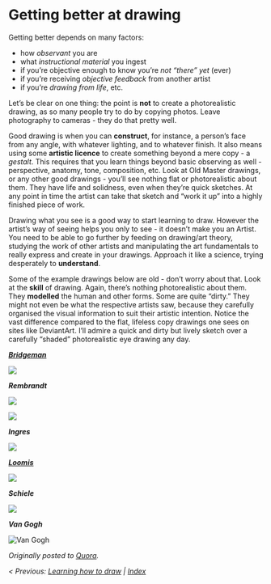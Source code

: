 
# Getting better at drawing

Getting better depends on many factors:

* how *observant* you are
* what *instructional material* you ingest
* if you’re objective enough to know you’re *not “there” yet* (ever)
* if you’re receiving *objective feedback* from another artist
* if you’re *drawing from life*, etc.

Let’s be clear on one thing: the point is **not** to create a photorealistic drawing, as so many people try
to do by copying photos. Leave photography to cameras - they do that pretty well.

Good drawing is when you can **construct**, for instance, a person’s face from any angle, with whatever lighting,
and to whatever finish. It also means using some **artistic licence** to create something beyond a mere copy - a
*gestalt*. This requires that you learn things beyond basic observing as well - perspective, anatomy, tone,
composition, etc. Look at Old Master drawings, or any other good drawings - you’ll see nothing flat or
photorealistic about them. They have life and solidness, even when they’re quick sketches. At any point
in time the artist can take that sketch and “work it up” into a highly finished piece of work.

Drawing what you see is a good way to start learning to draw. However the artist’s way of seeing helps you
only to see - it doesn’t make you an Artist. You need to be able to go further by feeding on drawing/art
theory, studying the work of other artists and manipulating the art fundamentals to really express and
create in your drawings. Approach it like a science, trying desperately to **understand**.

Some of the example drawings below are old - don’t worry about that. Look at the **skill** of drawing. Again,
there’s nothing photorealistic about them. They **modelled** the human and other forms. Some are quite “dirty.”
They might not even be what the respective artists saw, because they carefully organised the visual
information to suit their artistic intention. Notice the vast difference compared to the flat, lifeless
copy drawings one sees on sites like DeviantArt. I’ll admire a quick and dirty but lively sketch over a
carefully “shaded” photorealistic eye drawing any day.

**_[Bridgeman](http://www.artgraphica.net/free-art-lessons/constructive-anatomy-george-bridgman/constructive-anatomy-george-bridgman-art-book.html)_**

![](https://qph.ec.quoracdn.net/main-qimg-5b922dbd3c13075bd188801c9b6e40e6-c?convert_to_webp=true)


**_Rembrandt_**

![](https://qph.ec.quoracdn.net/main-qimg-174ece8166a2c0b43ea2ad712982a350-c?convert_to_webp=true)

![](https://qph.ec.quoracdn.net/main-qimg-2353c933f647e0fbddfe83615d2674c6-c?convert_to_webp=true)

**_Ingres_**

![](https://qph.ec.quoracdn.net/main-qimg-ce951349ee9853e24485ad9c3adb49ed-c?convert_to_webp=true)

**_[Loomis](http://saveloomis.org/)_**

![](https://qph.ec.quoracdn.net/main-qimg-15ef8fb6d4a9f0c92a304d36d19e39a2-c?convert_to_webp=true)

**_Schiele_**

![](https://qph.ec.quoracdn.net/main-qimg-9f7c4a2995681d706a6b50437d592243-c?convert_to_webp=true)

**_Van Gogh_**

![Van Gogh](https://qph.ec.quoracdn.net/main-qimg-4e2a1f78693fa948c19782435d1b20ae-c?convert_to_webp=true)

*Originally posted to [Quora](https://www.quora.com/Will-I-get-better-at-drawing-if-I-consistently-keep-drawing-what-is-in-front-of-me/answer/Shane-Bowman).*

*< Previous: [Learning how to draw](1-Learning.md) | [Index](README.md)*

